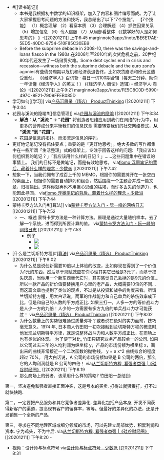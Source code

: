 - #[[读书笔记]]
    - 本书是我根据初中数学的知识框架，加入了内容和图片编写而成。为了让大家掌握思考问题的方法和技巧，我总结出了以下“7个技能”。
【7个技能】
（1）概念理解
（2）看穿本质
（3）合理解题
（4）抓住因果关系
（5）增加信息
（6）令人信服
（7）从局部看整体
《《数学好的人是如何思考的》 》-[[20201211]] 上午6:45
marginnote3app://note/BE6E17AE-5ED5-40DC-8754-510F85C30EB9
    - Before the subprime debacle in 2008-10, there was the savings-and-loans fiasco in the 1980s.在2008年至2010年的次贷危机之前，20世纪80年代还发生了一场储贷灾难。Some debt cycles end in crisis and recession—witness both the subprime debacle and the euro zone’s agonies有些债务周期以危机和经济衰退告终，比如次贷崩溃和欧元区遭受重创。
《《经济学人》百词斩 · 每日一词100期合辑（每天三分钟，助你一年读懂《经济学人》的英文！） (《经济学人·商论》选辑) - 经济学人·商论》-[[20201211]] 上午9:21
marginnote3app://note/FE5C8C0D-5990-497C-8E21-7909FFEB085D
- 学习如何[[学习]]
via[产品沉思录（精选） ProductThinking](https://index.pmthinking.com/ProductThinking-a601a12335044f349a22caf57f274c27?p=4d92410d370849c1be0bde496b6d60bb)
[[20201211]] 下午3:04
- 花园与溪流的隐喻#[[信息管理]]
via[花园与溪流的隐喻](https://index.pmthinking.com/effa3aa294af4d07ac279e74aec69602)
[[20201211]] 下午3:34
    - **解法**：**从 "溪流 " → "花园"**
将创造者思维应用到我们在网络的行为中，用更多的营养成分来平衡我们的信息饮食
需要转变我们的社交网络模式，**从 "溪流 "到 "花园"。**
    - 花园是信息的拓扑，而溪流是信息的序列。
- 更好地记笔记没有抓住要点；重要的是「更好地思考」。绝大多数的写作都集中在一些所谓「生活整理」式的框架上，专注于回答这样的问题: 「我应该如何组织我的笔记 ? 」「我应该用什么样的日记 ? 」……这些问题集中在错误的事情上。 我们的目标不是做笔记，而是有效地思考。
via[flomo 浮墨笔记的背后，藏着什么样的理念 - 少数派](https://sspai.com/post/64009)
[[20201211]] 下午7:42
- 想象一下，当我们拥有了成百上千的 MEMO，根据你的需要摊开在一张空白的桌面上，根据你的需要自动排列和组合，然后围绕一个主题合并成一篇文章，归档输出。这样你就再也不用担心思维的枯竭，而许多丢失的创造力，也能因此寻回。
via[flomo 浮墨笔记的背后，藏着什么样的理念 - 少数派](https://sspai.com/post/64009)
[[20201211]] 下午7:44
- 蒙特卡罗方法入门#[[算法]]
via[蒙特卡罗方法入门 - 阮一峰的网络日志](http://www.ruanyifeng.com/blog/2015/07/monte-carlo-method.html)
[[20201211]] 下午7:52
    - 一、概述
蒙特卡罗方法是一种计算方法。原理是通过大量随机样本，去了解一个系统，进而得到所要计算的值。
via[蒙特卡罗方法入门 - 阮一峰的网络日志](http://www.ruanyifeng.com/blog/2015/07/monte-carlo-method.html)
[[20201211]] 下午7:53
        - 例子
            - ![](https://firebasestorage.googleapis.com/v0/b/firescript-577a2.appspot.com/o/imgs%2Fapp%2Fxinyiheng%2FqpoPk3qNxS.png?alt=media&token=425dd4de-4e84-4f85-8ba2-cb509d7c4433)
            - ![](https://firebasestorage.googleapis.com/v0/b/firescript-577a2.appspot.com/o/imgs%2Fapp%2Fxinyiheng%2F8c566noQRg.png?alt=media&token=31def221-91cc-4aec-a5dc-affe325d246f)
- [什么是兰切斯特方程]#[[算法]](https://index.pmthinking.com/598fb62d9c3b44cab39f075d5d110fe3)
via[产品沉思录（精选） ProductThinking](https://index.pmthinking.com/ProductThinking-a601a12335044f349a22caf57f274c27?p=598fb62d9c3b44cab39f075d5d110fe3)
[[20201211]] 下午8:02
    - 为什么总是说创新需要10倍以上体验的改变，比如你现在得到了一个价值为1元的东西，然后基于禀赋效应在你心理其实它已经是3元了，而基于损失厌恶，当你用一个新东西替代它时，其实感觉自己丢掉的是9元的价值…所以一款产品的新价值要替换用户心里的老产品，大概需要10倍的不同…
而这篇文章也提到了类似的观点，不过是从投资和战争的角度来看。所谓兰切斯特方程，用大白话说，两军的作战能力和自己单兵的杀伤效率成正比，但是和自己的人数的平方成正比. 如果三打一，人多一方的等价战斗力是人少一方的九倍！人少的一方需要有多方九倍的单兵战斗力才可能获胜！
via[产品沉思录（精选） ProductThinking](https://index.pmthinking.com/ProductThinking-a601a12335044f349a22caf57f274c27?p=598fb62d9c3b44cab39f075d5d110fe3)
[[20201211]] 下午8:02
    - 为什么数量上的劣势很难通过质量弥补？或者说在绝对的实力面前，技巧毫无意义。1974 年, 日本商人竹田阳一初次接触到兰切斯特方程的概念时, 他发现兰切斯特平方律，就是说整体战斗力和人数平方成正比，在商场上也有类似的体现。
为了便于对比, 竹田只研究业务产品较单一的公司. 如果以公司过去三年的人均利润为纵坐标 y，产品的市场份额为横坐标 x，画出来的曲线非常接近一个二次函数的抛物线， 
      y = a x^2
曲线拟合的程度超过 70%。
用大白话说，A 公司的市场份额如果是 B 公司的两倍，那么它的人均利润就是 B 公司的四倍！
via[从兰切斯特方程, 看强者益强 |《硅谷财经圈》](https://mp.weixin.qq.com/s/k2XLLBCTBDh_hawqRxT2Gw)
[[20201211]] 下午8:19
    - 那么商场上的弱者，该采用什么样的策略? 竹田阳一总结到:

第一，坚决避免和强者直接正面冲突，这是亏本的买卖.  打得过就狠狠打，打不过就快快跑.

第二，一定要把产品服务和其它竞争者差异化. 差异化包括产品本身, 开发不同获得新客户的渠道，提高现有客户的留存率，等等。但最好的差异化的办法，还是开发销售一个全新的产品.

第三，寻求在不同地理区域或细分领域的市场，可以先建立局部优势，积累利润和资本. 宁为鸡头，不为牛后.
via[从兰切斯特方程, 看强者益强 |《硅谷财经圈》](https://mp.weixin.qq.com/s/k2XLLBCTBDh_hawqRxT2Gw)
[[20201211]] 下午8:20
    - 

- 视频：设计师与标点符号
via[设计师与标点符号 - 少数派](https://sspai.com/post/64010)
[[20201211]] 下午8:31
